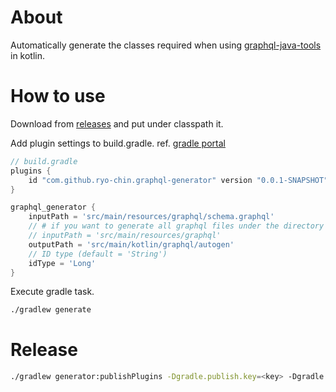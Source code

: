 # About
Automatically generate the classes required when using [graphql-java-tools](https://github.com/graphql-java-kickstart/graphql-java-tools) in kotlin.

# How to use
Download from [releases](https://github.com/ryo-chin/graphql-generator/releases) and put under classpath it.

Add plugin settings to build.gradle. ref. [gradle portal](https://plugins.gradle.org/plugin/com.github.ryo-chin.graphql-generator)
```groovy
// build.gradle
plugins {
    id "com.github.ryo-chin.graphql-generator" version "0.0.1-SNAPSHOT"
}

graphql_generator {
    inputPath = 'src/main/resources/graphql/schema.graphql' 
    // # if you want to generate all graphql files under the directory 
    // inputPath = 'src/main/resources/graphql'
    outputPath = 'src/main/kotlin/graphql/autogen'
    // ID type (default = 'String')
    idType = 'Long'
}
```
Execute gradle task.
```bash
./gradlew generate
```

# Release
```bash
./gradlew generator:publishPlugins -Dgradle.publish.key=<key> -Dgradle.publish.secret=<secret>
```
